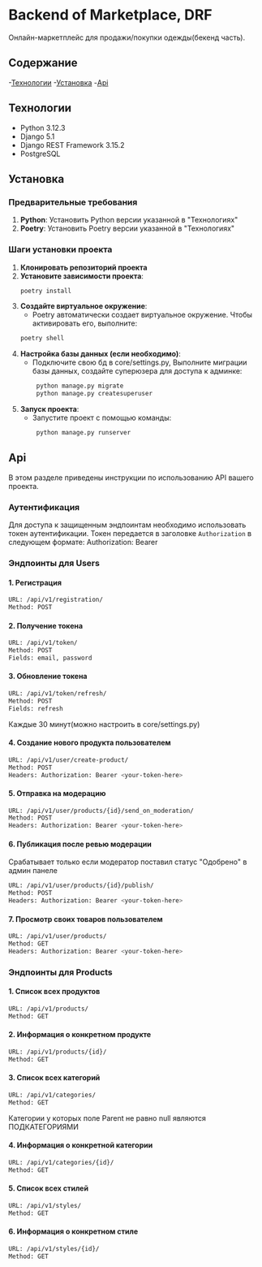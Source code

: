 # Backend of Marketplace, DRF

Онлайн-маркетплейс для продажи/покупки одежды(бекенд часть).

## Содержание

-[Технологии](#технологии)
-[Установка](#установка)
-[Api](#api)

## Технологии
- Python 3.12.3
- Django 5.1
- Django REST Framework 3.15.2
- PostgreSQL

## Установка

### Предварительные требования
1. **Python**: Установить Python версии указанной в "Технологиях"
2. **Poetry**: Установить Poetry версии указанной в "Технологиях"

### Шаги установки проекта
1. **Клонировать репозиторий проекта**
2. **Установите зависимости проекта**:
    ```bash
    poetry install
    ```
3. **Создайте виртуальное окружение**: 
    - Poetry автоматически создает виртуальное окружение. Чтобы активировать его, выполните:
    ```bash
    poetry shell
    ```
4. **Настройка базы данных (если необходимо)**:
   - Подключите свою бд в core/settings.py, Выполните миграции базы данных, создайте суперюзера для доступа к админке:
     ```bash
      python manage.py migrate
      python manage.py createsuperuser
     ```
5. **Запуск проекта**:
   - Запустите проект с помощью команды:
     ```bash
      python manage.py runserver
     ```

## Api
В этом разделе приведены инструкции по использованию API вашего проекта.

### Аутентификация
Для доступа к защищенным эндпоинтам необходимо использовать токен аутентификации. Токен передается в заголовке `Authorization` в следующем формате: Authorization: Bearer <your-token-here>

### Эндпоинты для Users
#### 1. Регистрация
```bash
URL: /api/v1/registration/
Method: POST
```
#### 2. Получение токена
```bash
URL: /api/v1/token/
Method: POST
Fields: email, password
```
#### 3. Обновление токена
```bash
URL: /api/v1/token/refresh/
Method: POST
Fields: refresh
```
Каждые 30 минут(можно настроить в core/settings.py)
#### 4. Создание нового продукта пользователем
```bash
URL: /api/v1/user/create-product/
Method: POST
Headers: Authorization: Bearer <your-token-here>
```
#### 5. Отправка на модерацию
```bash
URL: /api/v1/user/products/{id}/send_on_moderation/
Method: POST
Headers: Authorization: Bearer <your-token-here>
```
#### 6. Публикация после ревью модерации
Срабатывает только если модератор поставил статус "Одобрено" в админ панеле
```bash
URL: /api/v1/user/products/{id}/publish/
Method: POST
Headers: Authorization: Bearer <your-token-here>
```
#### 7. Просмотр своих товаров пользователем
```bash
URL: /api/v1/user/products/
Method: GET
Headers: Authorization: Bearer <your-token-here>
```
### Эндпоинты для Products
#### 1. Список всех продуктов
```bash
URL: /api/v1/products/
Method: GET
```
#### 2. Информация о конкретном продукте
```bash
URL: /api/v1/products/{id}/
Method: GET
```

#### 3. Список всех категорий
```bash
URL: /api/v1/categories/
Method: GET
```
Категории у которых поле Parent не равно null являются ПОДКАТЕГОРИЯМИ 
#### 4. Информация о конкретной категории
```bash
URL: /api/v1/categories/{id}/
Method: GET
```
#### 5. Список всех стилей
```bash
URL: /api/v1/styles/
Method: GET
```
#### 6. Информация о конкретном стиле
```bash
URL: /api/v1/styles/{id}/
Method: GET
```










